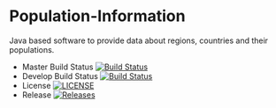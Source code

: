 # Population-Information
Java based software to provide data about regions, countries and their populations.
 
 - Master Build Status [![Build Status](https://travis-ci.org/Omni6066/Population-Information.svg?branch=master)](https://travis-ci.org/Omni6066/Population-Information)
 - Develop Build Status [![Build Status](https://travis-ci.org/Omni6066/Population-Information.svg?branch=develop)](https://travis-ci.org/Omni6066/Population-Information)
 - License [![LICENSE](https://img.shields.io/github/license/Omni6066/Population-Information.svg?style=flat-square)](https://travis-ci.org/Omni6066/Population-Information/blob/master/LICENSE)
 - Release [![Releases](https://img.shields.io/github/release/Omni6066/Population-Information/all.svg?style=flat-square)](https://travis-ci.org/Omni6066/Population-Information/releases)